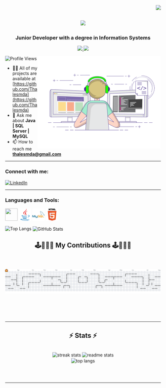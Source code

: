 <img align="right" src="https://visitor-badge.laobi.icu/badge?page_id=Thalesmda.Thalesmda" />

<h1 align="center">
    <img src="https://readme-typing-svg.herokuapp.com/?font=Righteous&size=35&center=true&vCenter=true&width=500&height=70&duration=4000&lines=Hi+There!+👋;+I'm+Thales+Monteiro!;" />
</h1>

<h3 align="center"> Junior Developer with a degree in Information Systems </h3>

<p align="center">
  <a href="https://github.com/Thalesmda">
    <img src="https://img.shields.io/github/followers/Thalesmda?label=Follow&style=social" />
  </a>
  
  <a href="https://www.linkedin.com/in/thales-monteiro-ti/">
    <img src="https://img.shields.io/badge/LinkedIn-Thales%20Monteiro-blue?logo=linkedin&style=flat-square" />
  </a>
</p>

<img align="right" alt="Coding" width="400" src="https://raw.githubusercontent.com/Thalesmda/Thalesmda/main/imagens/gif3.gif">

<p align="left">
  <img src="https://komarev.com/ghpvc/?username=Thalesmda&label=Profile%20views&color=0e75b6&style=flat" alt="Profile Views" />
</p>

- 👨‍💻 All of my projects are available at [https://github.com/Thalesmda](https://github.com/Thalesmda)  
- 💬 Ask me about **Java | SQL Server | MySQL**  
- 📫 How to reach me **thalesmda@gmail.com**

---

<h3 align="left">Connect with me:</h3>
<p align="left">
  <a href="https://www.linkedin.com/in/thales-monteiro-ti/" target="blank"><img align="center" src="https://raw.githubusercontent.com/rahuldkjain/github-profile-readme-generator/master/src/images/icons/Social/linked-in-alt.svg" alt="LinkedIn" height="30" width="40" /></a>
  
</p>

---

<h3 align="left">Languages and Tools:</h3>
<p align="left">
  <img src="https://www.vectorlogo.zone/logos/git-scm/git-scm-icon.svg" width="40" height="40"/>  
  <img src="https://raw.githubusercontent.com/devicons/devicon/master/icons/java/java-original.svg" width="40" height="40"/>  
  <img src="https://raw.githubusercontent.com/devicons/devicon/master/icons/mysql/mysql-original-wordmark.svg" width="40" height="40"/>
  <img src="https://raw.githubusercontent.com/devicons/devicon/master/icons/html5/html5-original-wordmark.svg" alt="html5" width="40" height="40"/> 
</p>


<p><img align="left" src="https://github-readme-stats.vercel.app/api/top-langs?username=Thalesmda&show_icons=true&locale=en&layout=compact&theme=vue&hide_border=true" alt="Top Langs" /></p>

<p>&nbsp;<img align="center" src="https://github-readme-stats.vercel.app/api?username=Thalesmda&show_icons=true&locale=en&theme=vue&hide_border=true" alt="GitHub Stats" /></p>


<div align="center">
  <h2>🕹️👻👾👻 My Contributions 🕹️👻👾👻</h2>
  <br>
 
###

<!-- Snake -->
<!-- Versão para tema escuro -->
<!-- <img src="https://raw.githubusercontent.com/Thalesmda/Thalesmda/output/snake.svg" alt="Snake animation" /> -->

<!-- Pacman -->
<picture>
  <source media="(prefers-color-scheme: dark)" srcset="https://raw.githubusercontent.com/Thalesmda/Thalesmda/output/pacman-contribution-graph-dark.svg">
  <source media="(prefers-color-scheme: light)" srcset="https://raw.githubusercontent.com/Thalesmda/Thalesmda/output/pacman-contribution-graph.svg">
  <img alt="pacman contribution graph" src="https://raw.githubusercontent.com/Thalesmda/Thalesmda/output/pacman-contribution-graph.svg">
</picture>


###

  
  <br/><br/><br/>
</div>

<hr/>

<h2 align="center">⚡ Stats ⚡</h2>
<br>
<div align="center">
  <img width="390" src="https://github-readme-streak-stats.herokuapp.com/?user=Thalesmda&count_private=true&theme=react&border_radius=10" alt="streak stats"/>
  <img width="390" src="https://github-readme-stats.vercel.app/api?username=Thalesmda&count_private=true&show_icons=true&theme=react&rank_icon=github&border_radius=10" alt="readme stats" />
  <br/>
  <img width="325" align="center" src="https://github-readme-stats.vercel.app/api/top-langs/?username=Thalesmda&hide=HTML&langs_count=8&layout=compact&theme=react&border_radius=10&size_weight=0.5&count_weight=0.5&exclude_repo=github-readme-stats" alt="top langs" />
</div>

<br/><br/>

<hr/>

<br/>

<br/>
<!-- Pacman -->

<!-- 
<picture>
  <source media="(prefers-color-scheme: dark)" srcset="https://raw.githubusercontent.com/Thalesmda/Thalesmda/output/pacman-contribution-graph-dark.svg">
  <source media="(prefers-color-scheme: light)" srcset="https://raw.githubusercontent.com/Thalesmda/Thalesmda/output/pacman-contribution-graph.svg">
  <img alt="pacman contribution graph" src="https://raw.githubusercontent.com/Thalesmda/Thalesmda/output/pacman-contribution-graph.svg">
</picture>
 -->




